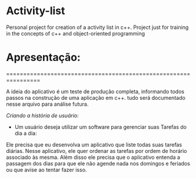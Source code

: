 # Activity-list
Personal project for creation of a activity list in c++. Project just for training in the concepts of c++ and object-oriented programming 

# Apresentação:
================================================================

A ideia do aplicativo é um teste de produção completa, informando todos passos na construção de uma aplicação em c++. tudo será documentado nesse arquivo para análise futura.

*Criando a história de usuário:*

  * Um usuário deseja utilizar um software para gerenciar suas Tarefas do dia a dia:

Ele precisa que eu desenvolva um aplicativo que liste todas suas tarefas diárias. Nesse aplicativo, ele quer ordenar as tarefas por ordem de horário associado às mesma. Além disso ele precisa que o aplicativo entenda a passagem dos dias para que ele não agende nada nos domingos e feriados ou que avise ao tentar fazer isso. 